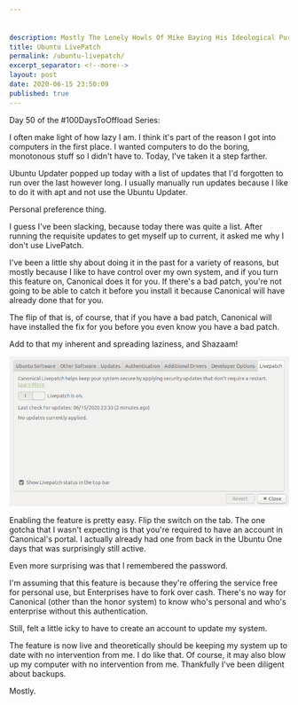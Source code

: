```yaml
---


description: Mostly The Lonely Howls Of Mike Baying His Ideological Purity At The Moon
title: Ubuntu LivePatch
permalink: /ubuntu-livepatch/
excerpt_separator: <!--more-->
layout: post
date: 2020-06-15 23:50:09
published: true
---
```


Day 50 of the #100DaysToOffload Series:

I often make light of how lazy I am. I think it's part of the reason I got into computers in the first place. I wanted computers to do the boring, monotonous stuff so I didn't have to. Today, I've taken it a step farther.

<!--more-->

Ubuntu Updater popped up today with a list of updates that I'd forgotten to run over the last however long. I usually manually run updates because I like to do it with apt and not use the Ubuntu Updater. 

Personal preference thing.

I guess I've been slacking, because today there was quite a list. After running the requisite updates to get myself up to current, it asked me why I don't use LivePatch.

I've been a little shy about doing it in the past for a variety of reasons, but mostly because I like to have control over my own system, and if you turn this feature on, Canonical does it for you. If there's a bad patch, you're not going to be able to catch it before you install it because Canonical will have already done that for you.

The flip of that is, of course, that if you have a bad patch, Canonical will have installed the fix for you before you even know you have a bad patch.

Add to that my inherent and spreading laziness, and Shazaam!

![](/assets/images/lChb6cI.png)

Enabling the feature is pretty easy. Flip the switch on the tab. The one gotcha that I wasn't expecting is that you're required to have an account in Canonical's portal. I actually already had one from back in the Ubuntu One days that was surprisingly still active. 

Even more surprising was that I remembered the password.

I'm assuming that this feature is because they're offering the service free for personal use, but Enterprises have to fork over cash. There's no way for Canonical (other than the honor system) to know who's personal and who's enterprise without this authentication. 

Still, felt a little icky to have to create an account to update my system.

The feature is now live and theoretically should be keeping my system up to date with no intervention from me. I do like that. Of course, it may also blow up my computer with no intervention from me. Thankfully I've been diligent about backups. 

Mostly.
